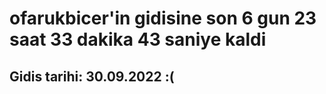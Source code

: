 # ofarukbicer'in gidisine son 6 gun 23 saat 33 dakika 43 saniye kaldi

## Gidis tarihi: 30.09.2022 :(